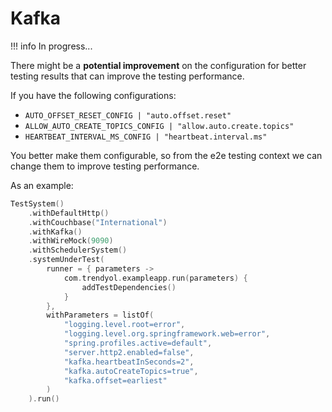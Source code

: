 # Kafka

!!! info
    In progress...

There might be a **potential improvement** on the configuration for better testing results that can improve the testing
performance.

If you have the following configurations:

- `AUTO_OFFSET_RESET_CONFIG | "auto.offset.reset"`
- `ALLOW_AUTO_CREATE_TOPICS_CONFIG | "allow.auto.create.topics"`
- `HEARTBEAT_INTERVAL_MS_CONFIG | "heartbeat.interval.ms"`

You better make them configurable, so from the e2e testing context we can change them to improve testing performance.

As an example:

```kotlin
TestSystem()
    .withDefaultHttp()
    .withCouchbase("International")
    .withKafka()
    .withWireMock(9090)
    .withSchedulerSystem()
    .systemUnderTest(
        runner = { parameters ->
            com.trendyol.exampleapp.run(parameters) {
                addTestDependencies()
            }
        },
        withParameters = listOf(
            "logging.level.root=error",
            "logging.level.org.springframework.web=error",
            "spring.profiles.active=default",
            "server.http2.enabled=false",
            "kafka.heartbeatInSeconds=2",
            "kafka.autoCreateTopics=true",
            "kafka.offset=earliest"
        )
    ).run()
```
